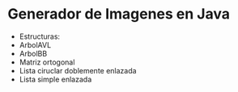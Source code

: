 # Generador de Imagenes en Java

- Estructuras:
- ArbolAVL
- ArbolBB
- Matriz ortogonal
- Lista ciruclar doblemente enlazada
- Lista simple enlazada
